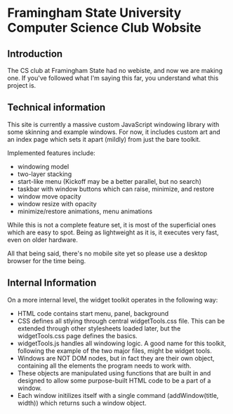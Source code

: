 <h1>Framingham State University Computer Science Club Wobsite</h1>

<h2>Introduction</h2>

The CS club at Framingham State had no webiste, and now we are making one.
If you've followed what I'm saying this far, you understand what this project is.

<h2>Technical information</h2>

This site is currently a massive custom JavaScript windowing library with some skinning and example windows. For now, it includes custom art and an index page which sets it apart (mildly) from just the bare toolkit.

Implemented features include:

- windowing model
- two-layer stacking
- start-like menu (Kickoff may be a better parallel, but no search)
- taskbar with window buttons which can raise, minimize, and restore
- window move opacity
- window resize with opacity
- minimize/restore animations, menu animations

While this is not a complete feature set, it is most of the superficial ones which are easy to spot. Being as lightweight as it is, it executes very fast, even on older hardware.

All that being said, there's no mobile site yet so please use a desktop browser for the time being.

<h2>Internal Information</h2>

On a more internal level, the widget toolkit operates in the following way:
- HTML code contains start menu, panel, background
- CSS defines all stlying through central widgetTools.css file. This can be extended through other stylesheets loaded later, but the widgetTools.css page defines the basics.
- widgetTools.js handles all windowing logic. A good name for this toolkit, following the example of the two major files, might be widget tools.
- Windows are NOT DOM nodes, but in fact they are their own object, containing all the elements the program needs to work with.
- These objects are manipulated using functions that are built in and designed to allow some purpose-built HTML code to be a part of a window.
- Each window initilizes itself with a single command (addWindow(title, width)) which returns such a window object.
